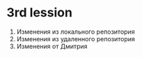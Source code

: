 # 3rd lession

1. Изменения из локального репозитория
2. Изменения из удаленного репозитория
3. Изменения от Дмитрия
